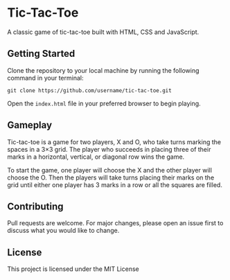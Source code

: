 # Tic-Tac-Toe

A classic game of tic-tac-toe built with HTML, CSS and JavaScript.

## Getting Started

Clone the repository to your local machine by running the following command in your terminal: 

```
git clone https://github.com/username/tic-tac-toe.git
```

Open the `index.html` file in your preferred browser to begin playing.

## Gameplay

Tic-tac-toe is a game for two players, X and O, who take turns marking the spaces in a 3×3 grid. The player who succeeds in placing three of their marks in a horizontal, vertical, or diagonal row wins the game.

To start the game, one player will choose the X and the other player will choose the O. Then the players will take turns placing their marks on the grid until either one player has 3 marks in a row or all the squares are filled.

## Contributing

Pull requests are welcome. For major changes, please open an issue first to discuss what you would like to change.

## License

This project is licensed under the MIT License
